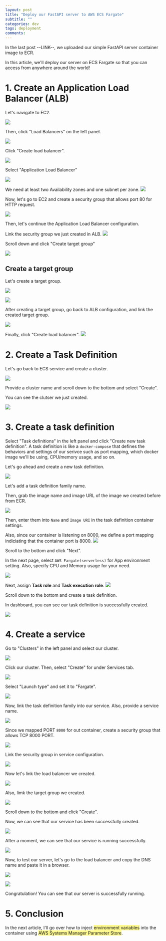 ```yaml
---
layout: post
title: "Deploy our FastAPI server to AWS ECS Fargate"
subtitle: ""
categories: dev
tags: deployment
comments:
---
```


In the last post --LINK--, we uploaded our simple FastAPI server container image to ECR.

In this article, we'll deploy our server on ECS Fargate so that you can access from anywhere around the world!

# 1. Create an Application Load Balancer (ALB)

Let's navigate to EC2.

![](/assets/img/temp/Pasted%20image%2020230331050446.png)

Then, click "Load Balancers" on the left panel.

![](/assets/img/temp/Pasted%20image%2020230331050517.png)

Click "Create load balancer".

![](/assets/img/temp/Pasted%20image%2020230331050546.png)

Select "Application Load Balancer"

![](/assets/img/temp/Pasted%20image%2020230331050611.png)

We need at least two Availability zones and one subnet per zone.
![](/assets/img/temp/Pasted%20image%2020230331051722.png)

Now, let's go to EC2 and create a security group that allows port 80 for HTTP request.

![](/assets/img/temp/Pasted%20image%2020230331050851.png)

Then, let's continue the Application Load Balancer configuration.

Link the security group we just created in ALB.
![](/assets/img/temp/Pasted%20image%2020230331051003.png)

Scroll down and click "Create target group"

![](/assets/img/temp/Pasted%20image%2020230331051238.png)

## Create a target group

Let's create a target group.

![](/assets/img/temp/Pasted%20image%2020230331051321.png)

![](/assets/img/temp/Pasted%20image%2020230331051443.png)

After creating a target group, go back to ALB configuration, and link the created target group.

![](/assets/img/temp/Pasted%20image%2020230331051544.png)

Finally, click "Create load balancer".
![](/assets/img/temp/Pasted%20image%2020230331050251.png)

# 2. Create a Task Definition

Let's go back to ECS service and create a cluster.

![](/assets/img/temp/Pasted%20image%2020230331051914.png)

Provide a cluster name and scroll down to the bottom and select "Create".

You can see the clutser we just created.

![](/assets/img/temp/Pasted%20image%2020230331052047.png)

# 3. Create a task definition

Select "Task definitions" in the left panel and click "Create new task definition". A task definition is like a `docker-compose` that defines the behaviors and settings of our serivce such as port mapping, which docker image we'll be using, CPU/memory usage, and so on.

Let's go ahead and create a new task definition.

![](/assets/img/temp/Pasted%20image%2020230331052156.png)

Let's add a task definition family name.

Then, grab the image name and image URL of the image we created before from ECR.

![](/assets/img/temp/Pasted%20image%2020230331052622.png)

Then, enter them into `Name` and `Image URI` in the task definition container settings.

Also, since our container is listening on 8000, we define a port mapping indiciating that the container port is 8000.
![](/assets/img/temp/Pasted%20image%2020230331052528.png)

Scroll to the bottom and click "Next".

In the next page, select `AWS Fargate(serverless)` for App environment setting. Also, specify CPU and Memory usage for your need.

![](/assets/img/temp/Pasted%20image%2020230331052801.png)

Next, assign **Task role** and **Task execution role**.
![](/assets/img/temp/Pasted%20image%2020230331052916.png)

Scroll down to the bottom and create a task definition.

In dashboard, you can see our task definition is successfully created.

![](/assets/img/temp/Pasted%20image%2020230331053039.png)

# 4. Create a service

Go to "Clusters" in the left panel and select our cluster.

![](/assets/img/temp/Pasted%20image%2020230331053123.png)

Click our cluster. Then, select "Create" for under Services tab.

![](/assets/img/temp/Pasted%20image%2020230331053152.png)

Select "Launch type" and set it to "Fargate".

![](/assets/img/temp/Pasted%20image%2020230331053303.png)

Now, link the task definition family into our service. Also, provide a service name.

![](/assets/img/temp/Pasted%20image%2020230331053405.png)

Since we mapped PORT `8000` for out container, create a security group that allows TCP 8000 PORT.

![](/assets/img/temp/Pasted%20image%2020230331123408.png)

Link the security group in service configuration.

![](/assets/img/temp/Pasted%20image%2020230331123600.png)

Now let's link the load balancer we created.

![](/assets/img/temp/Pasted%20image%2020230331053746.png)

Also, limk the target group we created.

![](/assets/img/temp/Pasted%20image%2020230331053803.png)

Scroll down to the bottom and click "Create".

Now, we can see that our service has been successfully created.

![](/assets/img/temp/Pasted%20image%2020230331124921.png)

After a moment, we can see that our service is running successfully.

![](/assets/img/temp/Pasted%20image%2020230331053949.png)

Now, to test our server, let's go to the load balancer and copy the DNS name and paste it in a browser.

![](/assets/img/temp/Pasted%20image%2020230331125020.png)

![](/assets/img/temp/Pasted%20image%2020230331125109.png)

Congratulation! You can see that our server is successfully running.

# 5. Conclusion

In the next article, I'll go over how to inject <span style="background:#fff88f">environment variables</span> into the container using <span style="background:#fff88f">AWS Systems Manager Parameter Store</span>.
